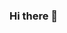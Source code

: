 ### Hi there 👋

<!--
- 🔭 I’m currently working on JAVA development
- 🌱 I’m currently learning Micro-Controller Unite

**frunoob/frunoob** is a ✨ _special_ ✨ repository because its `README.md` (this file) appears on your GitHub profile.

Here are some ideas to get you started:

[![GitHub Stats](https://github-readme-stats.vercel.app/api?username=frunoob)](https://github.com/anuraghazra/github-readme-stats)

[![Top Languages](https://github-readme-stats.vercel.app/api/top-langs/?username=frunoob&layout=compact)](https://github.com/anuraghazra/github-readme-stats)

- 🔭 I’m currently working on ...
- 🌱 I’m currently learning ...
- 👯 I’m looking to collaborate on ...
- 🤔 I’m looking for help with ...
- 💬 Ask me about ...
- 📫 How to reach me: ...
- 😄 Pronouns: ...
- ⚡ Fun fact: ...
-->
